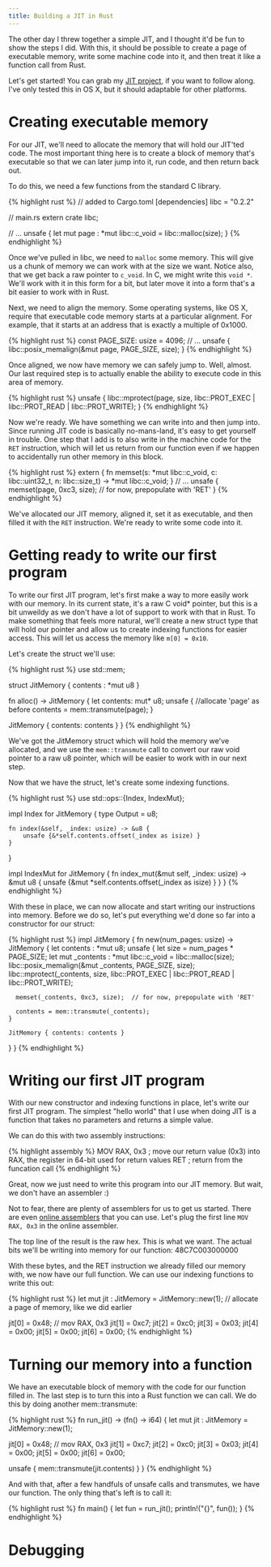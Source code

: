 ```yaml
---
title: Building a JIT in Rust
---
```


The other day I threw together a simple JIT, and I thought it'd be fun to show the steps I did.  With this, it should be possible to create a page of executable memory, write some machine code into it, and then treat it like a function call from Rust.

Let's get started!  You can grab my [JIT project](https://github.com/jonathandturner/rustyjit), if you want to follow along.  I've only tested this in OS X, but it should adaptable for other platforms.  

# Creating executable memory

For our JIT, we'll need to allocate the memory that will hold our JIT'ted code.  The most important thing here is to create a block of memory that's executable so that we can later jump into it, run code, and then return back out.

To do this, we need a few functions from the standard C library.  

{% highlight rust %}
// added to Cargo.toml
[dependencies]
libc = "0.2.2"

// main.rs
extern crate libc;

// ...
unsafe {
  let mut page : *mut libc::c_void = libc::malloc(size);
}
{% endhighlight %}

Once we've pulled in libc, we need to ```malloc``` some memory.  This will give us a chunk of memory we can work with at the size we want.  Notice also, that we get back a raw pointer to ```c_void```.  In C, we might write this ```void *```.  We'll work with it in this form for a bit, but later move it into a form that's a bit easier to work with in Rust.

Next, we need to align the memory.  Some operating systems, like OS X, require that executable code memory starts at a particular alignment.  For example, that it starts at an address that is exactly a multiple of 0x1000.

{% highlight rust %}
const PAGE_SIZE: usize = 4096;
// ...
unsafe {
  libc::posix_memalign(&mut page, PAGE_SIZE, size);
}
{% endhighlight %}

Once aligned, we now have memory we can safely jump to.  Well, almost.  Our last required step is to actually enable the ability to execute code in this area of memory.

{% highlight rust %}
unsafe {
  libc::mprotect(page, size, libc::PROT_EXEC | libc::PROT_READ | libc::PROT_WRITE);
}
{% endhighlight %}

Now we're ready.  We have something we can write into and then jump into.  Since running JIT code is basically no-mans-land, it's easy to get yourself in trouble.  One step that I add is to also write in the machine code for the ```RET``` instruction, which will let us return from our function even if we happen to accidentally run other memory in this block.

{% highlight rust %}
extern {
    fn memset(s: *mut libc::c_void, c: libc::uint32_t, n: libc::size_t) -> *mut libc::c_void;
}
// ...
unsafe {
  memset(page, 0xc3, size);  // for now, prepopulate with 'RET'
}
{% endhighlight %}

We've allocated our JIT memory, aligned it, set it as executable, and then filled it with the ```RET``` instruction.  We're ready to write some code into it.

# Getting ready to write our first program

To write our first JIT program, let's first make a way to more easily work with our memory.  In its current state, it's a raw C void* pointer, but this is a bit unweildy as we don't have a lot of support to work with that in Rust.  To make something that feels more natural, we'll create a new struct type that will hold our pointer and allow us to create indexing functions for easier access.  This will let us access the memory like ```m[0] = 0x10```.

Let's create the struct we'll use:

{% highlight rust %}
use std::mem;

struct JitMemory {
    contents : *mut u8
}

fn alloc() -> JitMemory {
  let contents: mut* u8;
  unsafe {
    //allocate 'page' as before
    contents = mem::transmute(page);
  }
  
  JitMemory { contents: contents }
}
{% endhighlight %}

We've got the JitMemory struct which will hold the memory we've allocated, and we use the ```mem::transmute``` call to convert our raw void pointer to a raw u8 pointer, which will be easier to work with in our next step.

Now that we have the struct, let's create some indexing functions.

{% highlight rust %}
use std::ops::{Index, IndexMut};

impl Index<usize> for JitMemory {
    type Output = u8;

    fn index(&self, _index: usize) -> &u8 {
        unsafe {&*self.contents.offset(_index as isize) }
    }
}

impl IndexMut<usize> for JitMemory {
    fn index_mut(&mut self, _index: usize) -> &mut u8 {
        unsafe {&mut *self.contents.offset(_index as isize) }
    }
}
{% endhighlight %}

With these in place, we can now allocate and start writing our instructions into memory.  Before we do so, let's put everything we'd done so far into a constructor for our struct:

{% highlight rust %}
impl JitMemory {
  fn new(num_pages: usize) -> JitMemory {
    let contents : *mut u8;
    unsafe {
      let size = num_pages * PAGE_SIZE;
      let mut _contents : *mut libc::c_void = libc::malloc(size);
      libc::posix_memalign(&mut _contents, PAGE_SIZE, size);
      libc::mprotect(_contents, size, libc::PROT_EXEC | libc::PROT_READ | libc::PROT_WRITE);

      memset(_contents, 0xc3, size);  // for now, prepopulate with 'RET'

      contents = mem::transmute(_contents);
    }

    JitMemory { contents: contents }        
  }
}
{% endhighlight %}

# Writing our first JIT program

With our new constructor and indexing functions in place, let's write our first JIT program.  The simplest "hello world" that I use when doing JIT is a function that takes no parameters and returns a simple value.

We can do this with two assembly instructions:

{% highlight assembly %}
MOV RAX, 0x3  ; move our return value (0x3) into RAX, the register in 64-bit used for return values
RET           ; return from the funcation call
{% endhighlight %}

Great, now we just need to write this program into our JIT memory.  But wait, we don't have an assembler :)

Not to fear, there are plenty of assemblers for us to get us started.  There are even [online assemblers](https://defuse.ca/online-x86-assembler.htm) that you can use.  Let's plug the first line ```MOV RAX, 0x3``` in the online assembler.

The top line of the result is the raw hex.  This is what we want.  The actual bits we'll be writing into memory for our function: 48C7C003000000

With these bytes, and the RET instruction we already filled our memory with, we now have our full function.  We can use our indexing functions to write this out:

{% highlight rust %}
let mut jit : JitMemory = JitMemory::new(1);  // allocate a page of memory, like we did earlier

jit[0] = 0x48;  // mov RAX, 0x3
jit[1] = 0xc7;
jit[2] = 0xc0;
jit[3] = 0x03;
jit[4] = 0x00;
jit[5] = 0x00;
jit[6] = 0x00;
{% endhighlight %}

# Turning our memory into a function

We have an executable block of memory with the code for our function filled in.  The last step is to turn this into a Rust function we can call.  We do this by doing another mem::transmute:

{% highlight rust %}
fn run_jit() -> (fn() -> i64) {
  let mut jit : JitMemory = JitMemory::new(1);

  jit[0] = 0x48;  // mov RAX, 0x3
  jit[1] = 0xc7;
  jit[2] = 0xc0;
  jit[3] = 0x03;
  jit[4] = 0x00;
  jit[5] = 0x00;
  jit[6] = 0x00;

  unsafe { mem::transmute(jit.contents) }
}
{% endhighlight %}

And with that, after a few handfuls of unsafe calls and transmutes, we have our function.  The only thing that's left is to call it:

{% highlight rust %}
fn main() {
  let fun = run_jit();
  println!("{}", fun());
}
{% endhighlight %}

# Debugging

